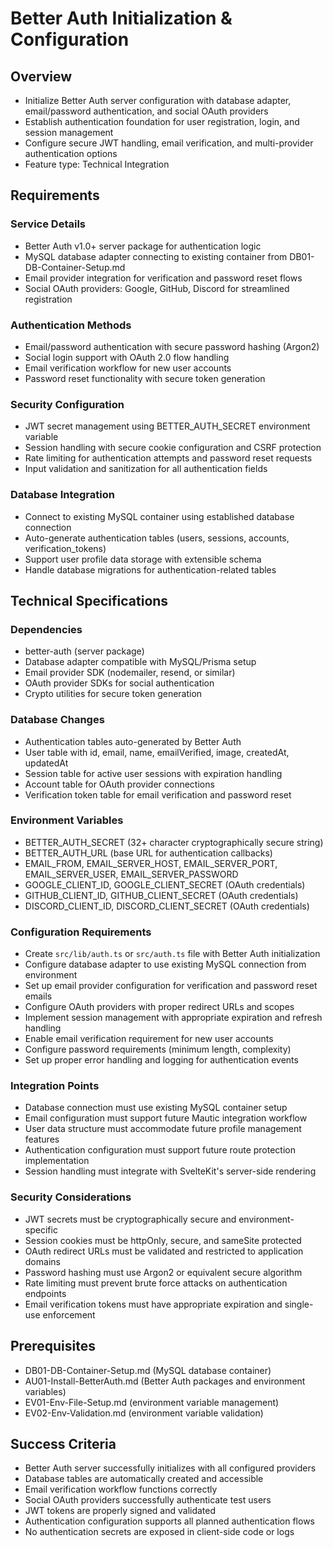 # Better Auth Initialization & Configuration

## Overview
- Initialize Better Auth server configuration with database adapter, email/password authentication, and social OAuth providers
- Establish authentication foundation for user registration, login, and session management
- Configure secure JWT handling, email verification, and multi-provider authentication options
- Feature type: Technical Integration

## Requirements

### Service Details
- Better Auth v1.0+ server package for authentication logic
- MySQL database adapter connecting to existing container from DB01-DB-Container-Setup.md
- Email provider integration for verification and password reset flows
- Social OAuth providers: Google, GitHub, Discord for streamlined registration

### Authentication Methods
- Email/password authentication with secure password hashing (Argon2)
- Social login support with OAuth 2.0 flow handling
- Email verification workflow for new user accounts
- Password reset functionality with secure token generation

### Security Configuration
- JWT secret management using BETTER_AUTH_SECRET environment variable
- Session handling with secure cookie configuration and CSRF protection
- Rate limiting for authentication attempts and password reset requests
- Input validation and sanitization for all authentication fields

### Database Integration
- Connect to existing MySQL container using established database connection
- Auto-generate authentication tables (users, sessions, accounts, verification_tokens)
- Support user profile data storage with extensible schema
- Handle database migrations for authentication-related tables

## Technical Specifications

### Dependencies
- better-auth (server package)
- Database adapter compatible with MySQL/Prisma setup
- Email provider SDK (nodemailer, resend, or similar)
- OAuth provider SDKs for social authentication
- Crypto utilities for secure token generation

### Database Changes
- Authentication tables auto-generated by Better Auth
- User table with id, email, name, emailVerified, image, createdAt, updatedAt
- Session table for active user sessions with expiration handling
- Account table for OAuth provider connections
- Verification token table for email verification and password reset

### Environment Variables
- BETTER_AUTH_SECRET (32+ character cryptographically secure string)
- BETTER_AUTH_URL (base URL for authentication callbacks)
- EMAIL_FROM, EMAIL_SERVER_HOST, EMAIL_SERVER_PORT, EMAIL_SERVER_USER, EMAIL_SERVER_PASSWORD
- GOOGLE_CLIENT_ID, GOOGLE_CLIENT_SECRET (OAuth credentials)
- GITHUB_CLIENT_ID, GITHUB_CLIENT_SECRET (OAuth credentials)
- DISCORD_CLIENT_ID, DISCORD_CLIENT_SECRET (OAuth credentials)

### Configuration Requirements
- Create `src/lib/auth.ts` or `src/auth.ts` file with Better Auth initialization
- Configure database adapter to use existing MySQL connection from environment
- Set up email provider configuration for verification and password reset emails
- Configure OAuth providers with proper redirect URLs and scopes
- Implement session management with appropriate expiration and refresh handling
- Enable email verification requirement for new user accounts
- Configure password requirements (minimum length, complexity)
- Set up proper error handling and logging for authentication events

### Integration Points
- Database connection must use existing MySQL container setup
- Email configuration must support future Mautic integration workflow
- User data structure must accommodate future profile management features
- Authentication configuration must support future route protection implementation
- Session handling must integrate with SvelteKit's server-side rendering

### Security Considerations
- JWT secrets must be cryptographically secure and environment-specific
- Session cookies must be httpOnly, secure, and sameSite protected
- OAuth redirect URLs must be validated and restricted to application domains
- Password hashing must use Argon2 or equivalent secure algorithm
- Rate limiting must prevent brute force attacks on authentication endpoints
- Email verification tokens must have appropriate expiration and single-use enforcement

## Prerequisites
- DB01-DB-Container-Setup.md (MySQL database container)
- AU01-Install-BetterAuth.md (Better Auth packages and environment variables)
- EV01-Env-File-Setup.md (environment variable management)
- EV02-Env-Validation.md (environment variable validation)

## Success Criteria
- Better Auth server successfully initializes with all configured providers
- Database tables are automatically created and accessible
- Email verification workflow functions correctly
- Social OAuth providers successfully authenticate test users
- JWT tokens are properly signed and validated
- Authentication configuration supports all planned authentication flows
- No authentication secrets are exposed in client-side code or logs